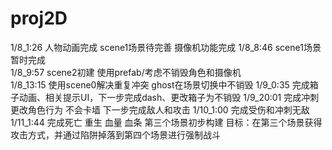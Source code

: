 # proj2D
1/8_1:26
人物动画完成 scene1场景待完善 摄像机功能完成
1/8_8:46
scene1场景暂时完成  
1/8_9:57
scene2初建 使用prefab/考虑不销毁角色和摄像机  
1/8_13:15
使用scene0解决重复冲突 ghost在场景切换中不销毁 
1/9_0:35
完成箱子动画、相关提示UI，下一步完成dash、更改箱子为不销毁
1/9_20:01
完成冲刺 更改角色行为 不会卡墙 下一步完成敌人和攻击
1/10_1:00
完成受伤和冲刺无敌
1/11_1:44
完成死亡 重生 血量 血条 第三个场景初步构建
目标：在第三个场景获得攻击方式，并通过陷阱掉落到第四个场景进行强制战斗